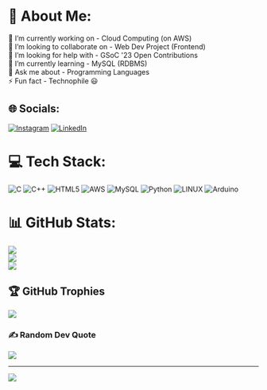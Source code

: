 # 💫 About Me:
🔭 I’m currently working on - Cloud Computing (on AWS)<br>👯 I’m looking to collaborate on - Web Dev Project (Frontend)<br>🤝 I’m looking for help with -  GSoC '23 Open Contributions<br>🌱 I’m currently learning - MySQL (RDBMS)<br>💬 Ask me about - Programming Languages<br>⚡ Fun fact - Technophile 😃


## 🌐 Socials:
[![Instagram](https://img.shields.io/badge/Instagram-%23E4405F.svg?logo=Instagram&logoColor=white)](https://instagram.com/jatinkumar.gg) [![LinkedIn](https://img.shields.io/badge/LinkedIn-%230077B5.svg?logo=linkedin&logoColor=white)](https://linkedin.com/in/jatinkumar2005) 

# 💻 Tech Stack:
![C](https://img.shields.io/badge/c-%2300599C.svg?style=for-the-badge&logo=c&logoColor=white) ![C++](https://img.shields.io/badge/c++-%2300599C.svg?style=for-the-badge&logo=c%2B%2B&logoColor=white) ![HTML5](https://img.shields.io/badge/html5-%23E34F26.svg?style=for-the-badge&logo=html5&logoColor=white) ![AWS](https://img.shields.io/badge/AWS-%23FF9900.svg?style=for-the-badge&logo=amazon-aws&logoColor=white) ![MySQL](https://img.shields.io/badge/mysql-%2300f.svg?style=for-the-badge&logo=mysql&logoColor=white) ![Python](https://img.shields.io/badge/python-3670A0?style=for-the-badge&logo=python&logoColor=ffdd54) ![LINUX](https://img.shields.io/badge/Linux-FCC624?style=for-the-badge&logo=linux&logoColor=black) ![Arduino](https://img.shields.io/badge/-Arduino-00979D?style=for-the-badge&logo=Arduino&logoColor=white)
# 📊 GitHub Stats:
![](https://github-readme-stats.vercel.app/api?username=jatinkumar300403&theme=dark&hide_border=false&include_all_commits=true&count_private=true)<br/>
![](https://github-readme-streak-stats.herokuapp.com/?user=jatinkumar300403&theme=dark&hide_border=false)<br/>
![](https://github-readme-stats.vercel.app/api/top-langs/?username=jatinkumar300403&theme=dark&hide_border=false&include_all_commits=true&count_private=true&layout=compact)

## 🏆 GitHub Trophies
![](https://github-profile-trophy.vercel.app/?username=jatinkumar300403&theme=radical&no-frame=false&no-bg=false&margin-w=4)

### ✍️ Random Dev Quote
![](https://quotes-github-readme.vercel.app/api?type=vetical&theme=radical)

---
[![](https://visitcount.itsvg.in/api?id=jatinkumar300403&icon=0&color=0)](https://visitcount.itsvg.in)

<!-- Proudly created with GPRM ( https://gprm.itsvg.in ) -->
